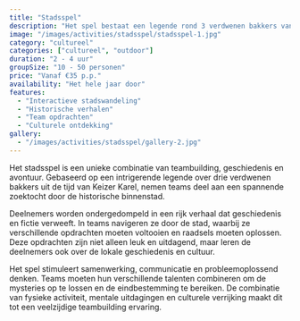 ```yaml
---
title: "Stadsspel"
description: "Het spel bestaat een legende rond 3 verdwenen bakkers van Keizer Karel."
image: "/images/activities/stadsspel/stadsspel-1.jpg"
category: "cultureel"
categories: ["cultureel", "outdoor"]
duration: "2 - 4 uur"
groupSize: "10 - 50 personen"
price: "Vanaf €35 p.p."
availability: "Het hele jaar door"
features:
  - "Interactieve stadswandeling"
  - "Historische verhalen"
  - "Team opdrachten"
  - "Culturele ontdekking"
gallery:
  - "/images/activities/stadsspel/gallery-2.jpg"
---
```


Het stadsspel is een unieke combinatie van teambuilding, geschiedenis en avontuur. Gebaseerd op een intrigerende legende over drie verdwenen bakkers uit de tijd van Keizer Karel, nemen teams deel aan een spannende zoektocht door de historische binnenstad.

Deelnemers worden ondergedompeld in een rijk verhaal dat geschiedenis en fictie verweeft. In teams navigeren ze door de stad, waarbij ze verschillende opdrachten moeten voltooien en raadsels moeten oplossen. Deze opdrachten zijn niet alleen leuk en uitdagend, maar leren de deelnemers ook over de lokale geschiedenis en cultuur.

Het spel stimuleert samenwerking, communicatie en probleemoplossend denken. Teams moeten hun verschillende talenten combineren om de mysteries op te lossen en de eindbestemming te bereiken. De combinatie van fysieke activiteit, mentale uitdagingen en culturele verrijking maakt dit tot een veelzijdige teambuilding ervaring.
